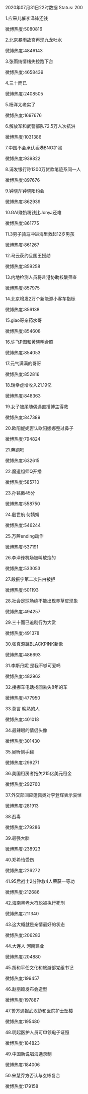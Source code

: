 2020年07月31日22时数据
Status: 200

1.应采儿催李泽锋还钱

微博热度:5080816

2.北京暴雨故宫再现九龙吐水

微博热度:4846143

3.张雨绮情绪失控跑下台

微博热度:4658439

4.三十而已

微博热度:2408505

5.杨洋太老实了

微博热度:1697676

6.解放军和武警部队72.5万人次抗洪

微博热度:1031386

7.中国不会承认香港BNO护照

微博热度:939822

8.浦发银行称1200万贷款笔迹系同一人

微博热度:897676

9.钟晓芹钟晓阳约会

微博热度:862939

10.GAI赚奶粉钱比JonyJ还难

微博热度:861775

11.3男子骑马冲进海里救起12岁男孩

微博热度:861267

12.马云获约旦国王授勋

微博热度:859258

13.内地检测人员将赴港协助核酸筛查

微博热度:857975

14.北京增发2万个新能源小客车指标

微博热度:856138

15.giao哥亲药水哥

微博热度:854608

16.许飞P图和黄晓明合照

微博热度:854053

17.元气满满的哥哥

微博热度:852816

18.瑞幸虚增收入21.19亿

微博热度:848363

19.女子被尾随偶遇直播博主得救

微博热度:847389

20.欧阳妮妮否认欧阳娜娜整过鼻子

微博热度:794824

21.奔跑吧

微博热度:632615

22.魔道祖师Q开播

微博热度:585710

23.孙铭徽45分

微博热度:558750

24.殷世航 何婧婧

微博热度:546244

25.万茜ending动作

微博热度:537191

26.李泽锋机场被叫放炮的

微博热度:533053

27.段振宇第二次告白被拒

微博热度:501193

28.社会足球场绝不能出现养草皮现象

微博热度:494257

29.三十而已追剧行为大赏

微博热度:491378

30.张真源跳BLACKPINK新歌

微博热度:486693

31.李斯丹妮 是我不够可爱吗

微博热度:482962

32.接挪车电话找回丢失8年的车

微博热度:477950

33.莫言 晚熟的人

微博热度:401018

34.最辣眼的情侣头像

微博热度:301430

35.吴昕侧手翻

微博热度:299271

36.美国租房者拖欠215亿美元租金

微博热度:292760

37.外交部回应蓬佩奥对李登辉表示哀悼

微博热度:281913

38.战毒

微博热度:279286

39.最强大脑

微博热度:238923

40.郑希怡受伤

微博热度:226272

41.95后战士2分钟救4人荣获一等功

微博热度:212686

42.海南黑老大符聪被执行死刑

微博热度:211340

43.这大概就是亲情最好的状态

微博热度:206283

44.大连人 河南建业

微博热度:204880

45.胡和平任文化和旅游部党组书记

微博热度:199457

46.赵丽颖发布会造型

微博热度:197887

47.警方通报武汉协和医院护士坠楼

微博热度:195480

48.明起医护人员可申领电子证照

微博热度:184823

49.中国新说唱海选录制

微博热度:184006

50.宋慧乔方否认与玄彬复合

微博热度:179158

